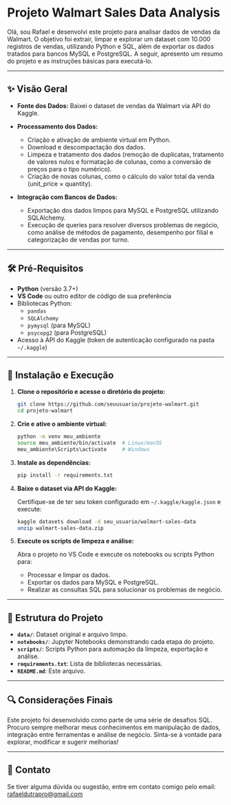 # Projeto Walmart Sales Data Analysis

Olá, sou Rafael e desenvolvi este projeto para analisar dados de vendas da Walmart. O objetivo foi extrair, limpar e explorar um dataset com 10.000 registros de vendas, utilizando Python e SQL, além de exportar os dados tratados para bancos MySQL e PostgreSQL. A seguir, apresento um resumo do projeto e as instruções básicas para executá-lo.

---

## ✨ Visão Geral

- **Fonte dos Dados:** Baixei o dataset de vendas da Walmart via API do Kaggle.
- **Processamento dos Dados:**  
  - Criação e ativação de ambiente virtual em Python.
  - Download e descompactação dos dados.
  - Limpeza e tratamento dos dados (remoção de duplicatas, tratamento de valores nulos e formatação de colunas, como a conversão de preços para o tipo numérico).
  - Criação de novas colunas, como o cálculo do valor total da venda (unit_price × quantity).

- **Integração com Bancos de Dados:**  
  - Exportação dos dados limpos para MySQL e PostgreSQL utilizando SQLAlchemy.
  - Execução de queries para resolver diversos problemas de negócio, como análise de métodos de pagamento, desempenho por filial e categorização de vendas por turno.

---

## 🛠️ Pré-Requisitos

- **Python** (versão 3.7+)
- **VS Code** ou outro editor de código de sua preferência
- Bibliotecas Python:
  - `pandas`
  - `SQLAlchemy`
  - `pymysql` (para MySQL)
  - `psycopg2` (para PostgreSQL)
- Acesso à API do Kaggle (token de autenticação configurado na pasta `~/.kaggle`)

---

## 🚀 Instalação e Execução

1. **Clone o repositório e acesse o diretório do projeto:**

   ```bash
   git clone https://github.com/seuusuario/projeto-walmart.git
   cd projeto-walmart
   ```

2. **Crie e ative o ambiente virtual:**

   ```bash
   python -m venv meu_ambiente
   source meu_ambiente/bin/activate  # Linux/macOS
   meu_ambiente\Scripts\activate     # Windows
   ```

3. **Instale as dependências:**

   ```bash
   pip install -r requirements.txt
   ```

4. **Baixe o dataset via API do Kaggle:**

   Certifique-se de ter seu token configurado em `~/.kaggle/kaggle.json` e execute:

   ```bash
   kaggle datasets download -d seu_usuario/walmart-sales-data
   unzip walmart-sales-data.zip
   ```

5. **Execute os scripts de limpeza e análise:**

   Abra o projeto no VS Code e execute os notebooks ou scripts Python para:
   - Processar e limpar os dados.
   - Exportar os dados para MySQL e PostgreSQL.
   - Realizar as consultas SQL para solucionar os problemas de negócio.

---

## 📂 Estrutura do Projeto

- **`data/`**: Dataset original e arquivo limpo.
- **`notebooks/`**: Jupyter Notebooks demonstrando cada etapa do projeto.
- **`scripts/`**: Scripts Python para automação da limpeza, exportação e análise.
- **`requirements.txt`**: Lista de bibliotecas necessárias.
- **`README.md`**: Este arquivo.

---

## 🔍 Considerações Finais

Este projeto foi desenvolvido como parte de uma série de desafios SQL. Procuro sempre melhorar meus conhecimentos em manipulação de dados, integração entre ferramentas e análise de negócio. Sinta-se à vontade para explorar, modificar e sugerir melhorias!

---

## 📧 Contato

Se tiver alguma dúvida ou sugestão, entre em contato comigo pelo email: rafaeldutrapro@gmail.com
